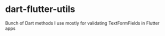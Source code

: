 # dart-flutter-utils
Bunch of Dart methods I use mostly for validating TextFormFields in Flutter apps
